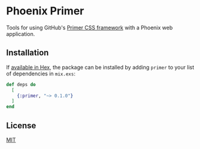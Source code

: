 # Phoenix Primer

Tools for using GitHub's [Primer CSS framework](https://primercss.io) with a Phoenix web application.

## Installation

If [available in Hex](https://hex.pm/docs/publish), the package can be installed by adding `primer` to your list of dependencies in `mix.exs`:

```elixir
def deps do
  [
    {:primer, "~> 0.1.0"}
  ]
end
```

## License

[MIT](LICENSE.md)
